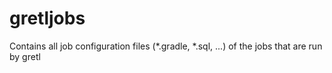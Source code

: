 # gretljobs
Contains all job configuration files (*.gradle, *.sql, ...) of the jobs that are run by gretl
